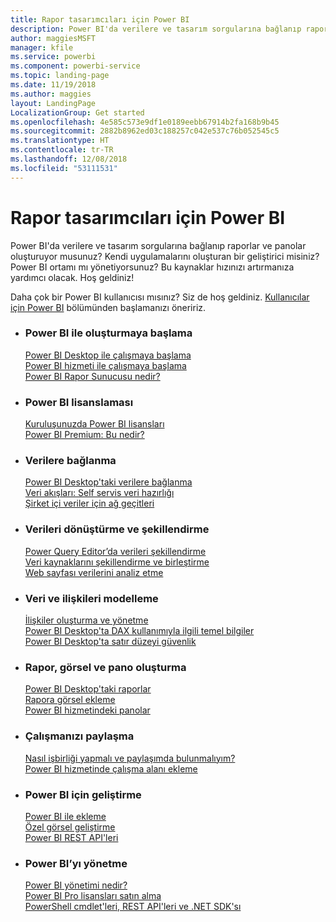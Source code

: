 ```yaml
---
title: Rapor tasarımcıları için Power BI
description: Power BI'da verilere ve tasarım sorgularına bağlanıp raporlar ve panolar oluşturuyor musunuz? Kendi uygulamalarını oluşturan bir geliştirici veya bir Power BI yöneticisi misiniz?
author: maggiesMSFT
manager: kfile
ms.service: powerbi
ms.component: powerbi-service
ms.topic: landing-page
ms.date: 11/19/2018
ms.author: maggies
layout: LandingPage
LocalizationGroup: Get started
ms.openlocfilehash: 4e585c573e9df1e0189eebb67914b2fa168b9b45
ms.sourcegitcommit: 2882b8962ed03c188257c042e537c76b052545c5
ms.translationtype: HT
ms.contentlocale: tr-TR
ms.lasthandoff: 12/08/2018
ms.locfileid: "53111531"
---
```

# <a name="power-bi-for-report-designers"></a>Rapor tasarımcıları için Power BI

Power BI'da verilere ve tasarım sorgularına bağlanıp raporlar ve panolar oluşturuyor musunuz? Kendi uygulamalarını oluşturan bir geliştirici misiniz? Power BI ortamı mı yönetiyorsunuz? Bu kaynaklar hızınızı artırmanıza yardımcı olacak. Hoş geldiniz!

Daha çok bir Power BI kullanıcısı mısınız? Siz de hoş geldiniz. [Kullanıcılar için Power BI](consumer/power-bi-consumer-landing.md) bölümünden başlamanızı öneririz.

<ul class="panelContent cardsF"> 
              <li> 
                             <div class="cardSize"> 
                                           <div class="cardPadding"> 
                                                          <div class="card"> 
                                                                        <div class="cardText"> 
                                                                                      <h3>Power BI ile oluşturmaya başlama</h3> 
                                                                                      <p></p>
                                                                                            <a href="desktop-what-is-desktop.md">Power BI Desktop ile çalışmaya başlama</a><br/> 
                                                                                            <a href="power-bi-overview.md">Power BI hizmeti ile çalışmaya başlama</a><br/> 
                                                                                            <a href="report-server/get-started.md">Power BI Rapor Sunucusu nedir?</a>
                                                                        </div> 
                                                          </div> 
                                           </div> 
                             </div> 
              </li>
              <li> 
                             <div class="cardSize"> 
                                           <div class="cardPadding"> 
                                                          <div class="card"> 
                                                                        <div class="cardText"> 
                                                                                      <h3>Power BI lisanslaması</h3> 
                                                                                      <p></p>
                                                                                            <a href="service-admin-licensing-organization.md">Kuruluşunuzda Power BI lisansları</a><br/> 
                                                                                            <a href="service-premium.md">Power BI Premium: Bu nedir?</a> 
                                                                        </div> 
                                                          </div> 
                                           </div> 
                             </div> 
              </li>
              <li> 
                             <div class="cardSize"> 
                                           <div class="cardPadding"> 
                                                          <div class="card"> 
                                                                        <div class="cardText"> 
                                                                                      <h3>Verilere bağlanma</h3> 
                                                                                      <p></p>
                                                                                            <a href="desktop-quickstart-connect-to-data.md">Power BI Desktop'taki verilere bağlanma</a><br/> 
                                                                                            <a href="service-dataflows-overview.md">Veri akışları: Self servis veri hazırlığı</a><br/> 
                                                                                            <a href="service-gateway-install.md">Şirket içi veriler için ağ geçitleri</a>
                                                                        </div> 
                                                          </div> 
                                           </div> 
                             </div> 
              </li>
              <li> 
                             <div class="cardSize"> 
                                           <div class="cardPadding"> 
                                                          <div class="card"> 
                                                                        <div class="cardText"> 
                                                                                      <h3>Verileri dönüştürme ve şekillendirme</h3> 
                                                                                      <p></p>
                                                                                            <a href="desktop-common-query-tasks.md">Power Query Editor’da verileri şekillendirme</a><br/> 
                                                                                            <a href="desktop-shape-and-combine-data.md">Veri kaynaklarını şekillendirme ve birleştirme</a><br/> 
                                                                                            <a href="desktop-tutorial-importing-and-analyzing-data-from-a-web-page.md">Web sayfası verilerini analiz etme</a>
                                                                        </div> 
                                                          </div> 
                                           </div> 
                             </div> 
              </li>
              <li> 
                             <div class="cardSize"> 
                                           <div class="cardPadding"> 
                                                          <div class="card"> 
                                                                       <div class="cardText"> 
                                                                                      <h3>Veri ve ilişkileri modelleme</h3> 
                                                                                      <p></p>
                                                                                            <a href="desktop-create-and-manage-relationships.md">İlişkiler oluşturma ve yönetme</a><br/>
                                                                                            <a href="desktop-quickstart-learn-dax-basics.md">Power BI Desktop'ta DAX kullanımıyla ilgili temel bilgiler</a><br/> 
                                                                                            <a href="service-admin-rls.md">Power BI Desktop'ta satır düzeyi güvenlik</a> 
                                                                        </div> 
                                                          </div> 
                                           </div> 
                             </div> 
              </li>
              <li> 
                             <div class="cardSize"> 
                                           <div class="cardPadding"> 
                                                          <div class="card"> 
                                                                        <div class="cardText"> 
                                                                                      <h3>Rapor, görsel ve pano oluşturma</h3> 
                                                                                      <p></p>
                                                                                            <a href="desktop-report-view.md">Power BI Desktop'taki raporlar</a><br/> 
                                                                                            <a href="power-bi-report-add-visualizations-i.md">Rapora görsel ekleme</a><br/> 
                                                                                            <a href="service-dashboard-create.md">Power BI hizmetindeki panolar</a>
                                                                        </div> 
                                                          </div> 
                                           </div> 
                             </div> 
              </li>
              <li> 
                             <div class="cardSize"> 
                                           <div class="cardPadding"> 
                                                          <div class="card"> 
                                                                        <div class="cardText"> 
                                                                                      <h3>Çalışmanızı paylaşma</h3> 
                                                                                      <p></p>
                                                                                            <a href="service-how-to-collaborate-distribute-dashboards-reports.md">Nasıl işbirliği yapmalı ve paylaşımda bulunmalıyım?</a><br/>
                                                                                            <a href="service-create-workspaces.md">Power BI hizmetinde çalışma alanı ekleme</a> 
                                                                        </div> 
                                                          </div> 
                                           </div> 
                             </div> 
              </li>
              <li> 
                             <div class="cardSize"> 
                                           <div class="cardPadding"> 
                                                          <div class="card"> 
                                                                        <div class="cardText"> 
                                                                                      <h3>Power BI için geliştirme</h3> 
                                                                                      <p></p>
                                                                                            <a href="developer/embedding.md">Power BI ile ekleme</a><br/> 
                                                                                            <a href="developer/custom-visual-develop-tutorial.md">Özel görsel geliştirme</a><br/> 
                                                                                            <a href="https://docs.microsoft.com/rest/api/power-bi">Power BI REST API'leri</a>
                                                                        </div> 
                                                          </div> 
                                           </div> 
                             </div> 
              </li>
              <li> 
                             <div class="cardSize"> 
                                           <div class="cardPadding"> 
                                                          <div class="card"> 
                                                                        <div class="cardText"> 
                                                                                      <h3>Power BI’yı yönetme</h3> 
                                                                                      <p></p>
                                                                                            <a href="service-admin-administering-power-bi-in-your-organization.md">Power BI yönetimi nedir?</a><br/> 
                                                                                            <a href="service-admin-purchasing-power-bi-pro.md">Power BI Pro lisansları satın alma</a><br/>
                                                                                            <a href="service-admin-reference.md">PowerShell cmdlet'leri, REST API'leri ve .NET SDK'sı</a>
                                                                        </div> 
                                                          </div> 
                                           </div> 
                             </div> 
              </li>
</ul>



